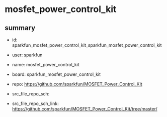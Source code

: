 # mosfet_power_control_kit
 
## summary 
* id: sparkfun_mosfet_power_control_kit_sparkfun_mosfet_power_control_kit
* user: sparkfun
* name: mosfet_power_control_kit
* board: sparkfun_mosfet_power_control_kit
* repo: https://github.com/sparkfun/MOSFET_Power_Control_Kit



* src_file_repo_sch: 
* src_file_repo_sch_link: https://github.com/sparkfun/MOSFET_Power_Control_Kit/tree/master/




